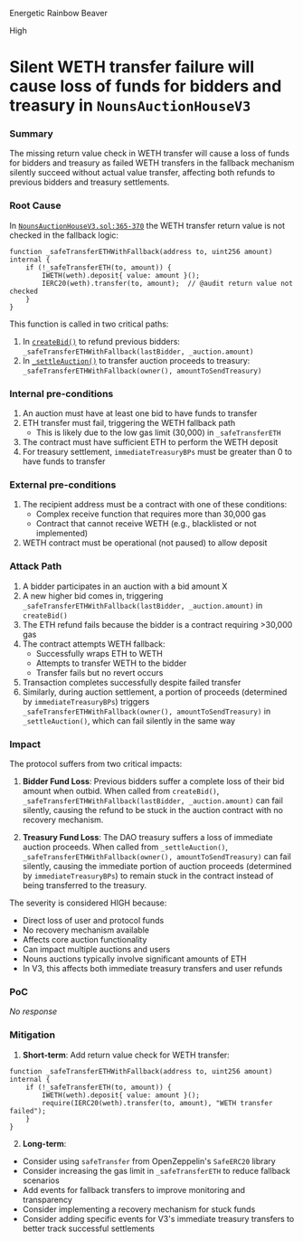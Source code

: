 Energetic Rainbow Beaver

High

# Silent WETH transfer failure will cause loss of funds for bidders and treasury in `NounsAuctionHouseV3`

### Summary

The missing return value check in WETH transfer will cause a loss of funds for bidders and treasury as failed WETH transfers in the fallback mechanism silently succeed without actual value transfer, affecting both refunds to previous bidders and treasury settlements.

### Root Cause

In [`NounsAuctionHouseV3.sol:365-370`](https://github.com/sherlock-audit/2024-11-nounsdao/blob/main/nouns-monorepo/packages/nouns-contracts/contracts/NounsAuctionHouseV3.sol#L365-L370) the WETH transfer return value is not checked in the fallback logic:
```solidity
function _safeTransferETHWithFallback(address to, uint256 amount) internal {
    if (!_safeTransferETH(to, amount)) {
        IWETH(weth).deposit{ value: amount }();
        IERC20(weth).transfer(to, amount);  // @audit return value not checked
    }
}
```

This function is called in two critical paths:
1. In [`createBid()`](https://github.com/sherlock-audit/2024-11-nounsdao/blob/main/nouns-monorepo/packages/nouns-contracts/contracts/NounsAuctionHouseV3.sol#L181) to refund previous bidders: `_safeTransferETHWithFallback(lastBidder, _auction.amount)`
2. In [`_settleAuction()`](https://github.com/sherlock-audit/2024-11-nounsdao/blob/main/nouns-monorepo/packages/nouns-contracts/contracts/NounsAuctionHouseV3.sol#L337) to transfer auction proceeds to treasury: `_safeTransferETHWithFallback(owner(), amountToSendTreasury)`

### Internal pre-conditions

1. An auction must have at least one bid to have funds to transfer
2. ETH transfer must fail, triggering the WETH fallback path
   - This is likely due to the low gas limit (30,000) in `_safeTransferETH`
3. The contract must have sufficient ETH to perform the WETH deposit
4. For treasury settlement, `immediateTreasuryBPs` must be greater than 0 to have funds to transfer

### External pre-conditions

1. The recipient address must be a contract with one of these conditions:
   - Complex receive function that requires more than 30,000 gas
   - Contract that cannot receive WETH (e.g., blacklisted or not implemented)
2. WETH contract must be operational (not paused) to allow deposit

### Attack Path

1. A bidder participates in an auction with a bid amount X
2. A new higher bid comes in, triggering `_safeTransferETHWithFallback(lastBidder, _auction.amount)` in `createBid()`
3. The ETH refund fails because the bidder is a contract requiring >30,000 gas
4. The contract attempts WETH fallback:
   - Successfully wraps ETH to WETH
   - Attempts to transfer WETH to the bidder
   - Transfer fails but no revert occurs
5. Transaction completes successfully despite failed transfer
6. Similarly, during auction settlement, a portion of proceeds (determined by `immediateTreasuryBPs`) triggers `_safeTransferETHWithFallback(owner(), amountToSendTreasury)` in `_settleAuction()`, which can fail silently in the same way

### Impact

The protocol suffers from two critical impacts:

1. **Bidder Fund Loss**: Previous bidders suffer a complete loss of their bid amount when outbid. When called from `createBid()`, `_safeTransferETHWithFallback(lastBidder, _auction.amount)` can fail silently, causing the refund to be stuck in the auction contract with no recovery mechanism.

2. **Treasury Fund Loss**: The DAO treasury suffers a loss of immediate auction proceeds. When called from `_settleAuction()`, `_safeTransferETHWithFallback(owner(), amountToSendTreasury)` can fail silently, causing the immediate portion of auction proceeds (determined by `immediateTreasuryBPs`) to remain stuck in the contract instead of being transferred to the treasury.

The severity is considered HIGH because:
- Direct loss of user and protocol funds
- No recovery mechanism available
- Affects core auction functionality
- Can impact multiple auctions and users
- Nouns auctions typically involve significant amounts of ETH
- In V3, this affects both immediate treasury transfers and user refunds

### PoC

_No response_

### Mitigation

1. **Short-term**: Add return value check for WETH transfer:
```solidity
function _safeTransferETHWithFallback(address to, uint256 amount) internal {
    if (!_safeTransferETH(to, amount)) {
        IWETH(weth).deposit{ value: amount }();
        require(IERC20(weth).transfer(to, amount), "WETH transfer failed");
    }
}
```

2. **Long-term**:
- Consider using `safeTransfer` from OpenZeppelin's `SafeERC20` library
- Consider increasing the gas limit in `_safeTransferETH` to reduce fallback scenarios
- Add events for fallback transfers to improve monitoring and transparency
- Consider implementing a recovery mechanism for stuck funds
- Consider adding specific events for V3's immediate treasury transfers to better track successful settlements